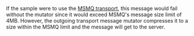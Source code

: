 If the sample were to use the [MSMQ transport](https://docs.particular.net/transports/msmq/), this message would fail without the mutator since it would exceed MSMQ's message size limit of 4MB. However, the outgoing transport message mutator compresses it to a size within the MSMQ limit and the message will get to the server.
